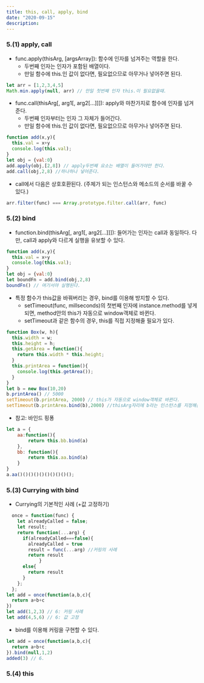 ```yaml
---
title: this, call, apply, bind
date: "2020-09-15"
description: 
---
```

### 5.(1) apply, call
- func.apply(thisArg, [argsArray]): 함수에 인자를 넘겨주는 역할을 한다.
  - 두번째 인자는 인자가 포함된 배열이다.
  - 만일 함수에 this.인 값이 없다면, 필요없으므로 아무거나 넣어주면 된다.

```js
let arr = [1,2,3,4,5]
Math.min.apply(null, arr) // 만일 첫번째 인자 this.이 필요없을때.
```

- func.call(thisArg[, arg1[, arg2[...]]]): apply와 마찬가지로 함수에 인자를 넘겨준다.  
  - 두번째 인자부터는 인자 그 자체가 들어간다.
  - 만일 함수에 this.인 값이 없다면, 필요없으므로 아무거나 넣어주면 된다.

```js
function add(x,y){
  this.val = x+y
  console.log(this.val);
}
let obj = {val:0}
add.apply(obj,[2,8]) // apply두번째 요소는 배열이 들어가야만 한다.
add.call(obj,2,8) //하나하나 넣어준다.
```

- call에서 다음은 상호호환된다. (주체가 되는 인스턴스와 메소드의 순서를 바꿀 수 있다.)

```js
arr.filter(func) === Array.prototype.filter.call(arr, func)
```

### 5.(2) bind
- function.bind(thisArg[, arg1[, arg2[...]]]): 들어가는 인자는 call과 동일하다. 다만, call과 apply와 다르게 실행을 유보할 수 있다.

```js
function add(x,y){
  this.val = x+y
  console.log(this.val);
}
let obj = {val:0}
let boundFn = add.bind(obj,2,8)
boundFn() // 여기서야 실행된다.
```

- 특정 함수가 this값을 바꿔버리는 경우, bind를 이용해 방지할 수 있다.
  - setTimeout(func, millseconds)의 첫번째 인자에 instance.method를 넣게 되면, method안의 this가 자동으로 window객체로 바뀐다.
  - setTimeout과 같은 함수의 경우, this를 직접 지정해줄 필요가 있다.

```js
function Box(w, h){
  this.width = w;
  this.height = h;
  this.getArea = function(){
    return this.width * this.height;
  }
  this.printArea = function(){
    console.log(this.getArea());  
  }
}
let b = new Box(10,20)
b.printArea() // 5000
setTimeout(b.printArea, 2000) // this가 자동으로 window객체로 바뀐다.
setTimeout(b.printArea.bind(b),2000) //thisArg자리에 b라는 인스턴스를 지정해준다.
```

- 참고: 바인드 핑퐁
```js
let a = {
    aa:function(){
        return this.bb.bind(a)
    },
    bb: function(){
        return this.aa.bind(a)
    }
}
a.aa()()()()()()()()()();
```


### 5.(3) Currying with bind
- Currying의 기본적인 사례 (+값 고정하기)

```js
  once = function(func) {
    let alreadyCalled = false;
    let result;
    return function(...arg) { 
      if(alreadyCalled===false){
        alreadyCalled = true
        result = func(...arg) //커링의 사례
        return result 
            }
      else{
        return result
      }
    };
  };
let add = once(function(a,b,c){
  return a+b+c
})
let add(1,2,3) // 6: 커링 사례 
let add(4,5,6) // 6: 값 고정
```

- bind를 이용해 커링을 구현할 수 있다.

```js
let add = once(function(a,b,c){
  return a+b+c
}).bind(null,1,2)
added(3) // 6.
```


### 5.(4) this

